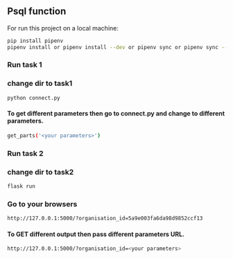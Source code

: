 ## Psql function

For run this project on a local machine: 

```sh
pip install pipenv
pipenv install or pipenv install --dev or pipenv sync or pipenv sync --dev
```
### Run task 1

### change dir to task1
```sh
python connect.py
```
#### To get different parameters then go to connect.py and change to different parameters.

```sh
get_parts('<your parameters>')
```

### Run task 2
### change dir to task2
```sh
flask run
```
### Go to your browsers

```sh
http://127.0.0.1:5000/?organisation_id=5a9e003fa6da98d9852ccf13
```
#### To GET different output then pass different parameters URL.
```sh
http://127.0.0.1:5000/?organisation_id=<your parameters>
```

